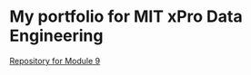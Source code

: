 # My portfolio for MIT xPro Data Engineering

<a href='kristenfeher.github.io/PCDE-Activity-9.1'> Repository for Module 9 </a>

